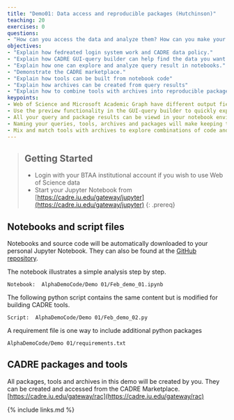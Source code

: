 ```yaml
---
title: "Demo01: Data access and reproducible packages (Hutchinson)"
teaching: 20
exercises: 0
questions:
- "How can you access the data and analyze them? How can you make your analysis reproducible?"
objectives:
- "Explain how fedreated login system work and CADRE data policy."
- "Explain how CADRE GUI-query builder can help find the data you want."
- "Explain how one can explore and analyze query result in notebooks."
- "Demonstrate the CADRE marketplace."
- "Explain how tools can be built from notebook code"
- "Explain how archives can be created from query results"
- "Explain how to combine tools with archives into reproducible packages"
keypoints:
- Web of Science and Microsoft Academic Graph have different output fields 
- Use the preview functionality in the GUI-query builder to quickly explore the data
- All your query and package results can be viewd in your notebook environment
- Naming your queries, tools, archives and packages will make keeping track of them much easier
- Mix and match tools with archives to explore combinations of code and data
---
```


> ## Getting Started
>- Login with your BTAA institutional account if you wish to use Web of Science data
>- Start your Jupyter Notebook from [https://cadre.iu.edu/gateway/jupyter](https://cadre.iu.edu/gateway/jupyter)
{: .prereq}

## Notebooks and script files
Notebooks and source code will be automatically downloaded to your personal Jupyter Notebook. They can also be found at the [GitHub repository](https://github.com/iuni-cadre/AlphaDemoCode).

The notebook illustrates a simple analysis step by step.
```
Notebook:  AlphaDemoCode/Demo 01/Feb_demo_01.ipynb
```

The following python script contains the same content but is modified for building CADRE tools.
```
Script:  AlphaDemoCode/Demo 01/Feb_demo_02.py
```

A requirement file is one way to include additional python packages
```
AlphaDemoCode/Demo 01/requirements.txt
```

## CADRE packages and tools
All packages, tools and archives in this demo will be created by you. They can be created and accessed from the CADRE Marketplace. [https://cadre.iu.edu/gateway/rac](https://cadre.iu.edu/gateway/rac) 

{% include links.md %}
